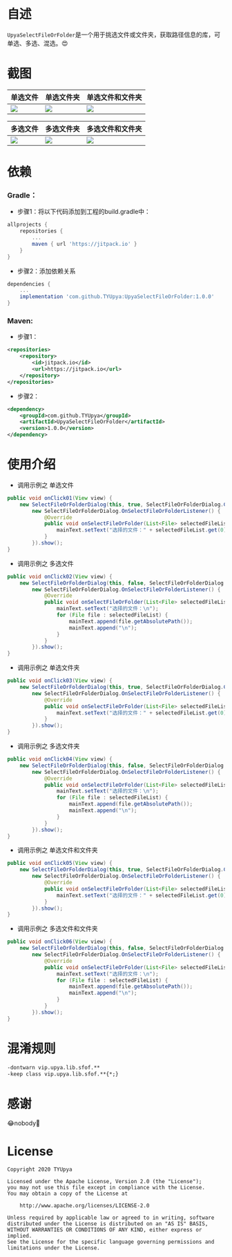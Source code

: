 # 自述
`UpyaSelectFileOrFolder`是一个用于挑选文件或文件夹，获取路径信息的库，可单选、多选、混选。😍

# 截图
| 单选文件 | 单选文件夹 | 单选文件和文件夹 |
| ------------ | ------------ | ------------ |
| <image src="./images/1.jpg"/> | <image src="./images/3.jpg"/> | <image src="./images/5.jpg"/> |

| 多选文件 | 多选文件夹 | 多选文件和文件夹 |
| ------------ | ------------ | ------------ |
| <image src="./images/2.jpg"/> | <image src="./images/4.jpg"/> | <image src="./images/6.jpg"/> |

# 依赖
### Gradle：

* 步骤1：将以下代码添加到工程的build.gradle中：
```groovy
allprojects {
	repositories {
		...
		maven { url 'https://jitpack.io' }
	}
}
```

* 步骤2：添加依赖关系
```groovy
dependencies {
	...
	implementation 'com.github.TYUpya:UpyaSelectFileOrFolder:1.0.0'
}
```

### Maven:

* 步骤1：
```xml
<repositories>
	<repository>
		<id>jitpack.io</id>
		<url>https://jitpack.io</url>
	</repository>
</repositories>
```

* 步骤2：
```xml
<dependency>
	<groupId>com.github.TYUpya</groupId>
	<artifactId>UpyaSelectFileOrFolder</artifactId>
	<version>1.0.0</version>
</dependency>
```

# 使用介绍
* 调用示例之 单选文件
```java
public void onClick01(View view) {
	new SelectFileOrFolderDialog(this, true, SelectFileOrFolderDialog.CHOICEMODE_ONLY_FILE,
		new SelectFileOrFolderDialog.OnSelectFileOrFolderListener() {
			@Override
			public void onSelectFileOrFolder(List<File> selectedFileList) {
				mainText.setText("选择的文件：" + selectedFileList.get(0).getAbsolutePath());
			}
		}).show();
}
```

* 调用示例之 多选文件
```java
public void onClick02(View view) {
	new SelectFileOrFolderDialog(this, false, SelectFileOrFolderDialog.CHOICEMODE_ONLY_FILE,
		new SelectFileOrFolderDialog.OnSelectFileOrFolderListener() {
			@Override
			public void onSelectFileOrFolder(List<File> selectedFileList) {
				mainText.setText("选择的文件：\n");
				for (File file : selectedFileList) {
					mainText.append(file.getAbsolutePath());
					mainText.append("\n");
				}
			}
		}).show();
}
```

* 调用示例之 单选文件夹
```java
public void onClick03(View view) {
	new SelectFileOrFolderDialog(this, true, SelectFileOrFolderDialog.CHOICEMODE_ONLY_FOLDER,
		new SelectFileOrFolderDialog.OnSelectFileOrFolderListener() {
			@Override
			public void onSelectFileOrFolder(List<File> selectedFileList) {
				mainText.setText("选择的文件：" + selectedFileList.get(0).getAbsolutePath());
			}
		}).show();
}
```

* 调用示例之 多选文件夹
```java
public void onClick04(View view) {
	new SelectFileOrFolderDialog(this, false, SelectFileOrFolderDialog.CHOICEMODE_ONLY_FOLDER,
		new SelectFileOrFolderDialog.OnSelectFileOrFolderListener() {
			@Override
			public void onSelectFileOrFolder(List<File> selectedFileList) {
				mainText.setText("选择的文件：\n");
				for (File file : selectedFileList) {
					mainText.append(file.getAbsolutePath());
					mainText.append("\n");
				}
			}
		}).show();
}
```

* 调用示例之 单选文件和文件夹
```java
public void onClick05(View view) {
	new SelectFileOrFolderDialog(this, true, SelectFileOrFolderDialog.CHOICEMODE_UNLIMITED,
		new SelectFileOrFolderDialog.OnSelectFileOrFolderListener() {
			@Override
			public void onSelectFileOrFolder(List<File> selectedFileList) {
				mainText.setText("选择的文件：" + selectedFileList.get(0).getAbsolutePath());
			}
		}).show();
}
```

* 调用示例之 多选文件和文件夹
```java
public void onClick06(View view) {
	new SelectFileOrFolderDialog(this, false, SelectFileOrFolderDialog.CHOICEMODE_UNLIMITED,
		new SelectFileOrFolderDialog.OnSelectFileOrFolderListener() {
			@Override
			public void onSelectFileOrFolder(List<File> selectedFileList) {
				mainText.setText("选择的文件：\n");
				for (File file : selectedFileList) {
					mainText.append(file.getAbsolutePath());
					mainText.append("\n");
				}
			}
		}).show();
}
```

# 混淆规则
```txt
-dontwarn vip.upya.lib.sfof.**
-keep class vip.upya.lib.sfof.**{*;}
```

# 感谢
😂nobody🤣

# License
```text
Copyright 2020 TYUpya

Licensed under the Apache License, Version 2.0 (the "License");
you may not use this file except in compliance with the License.
You may obtain a copy of the License at

    http://www.apache.org/licenses/LICENSE-2.0

Unless required by applicable law or agreed to in writing, software
distributed under the License is distributed on an "AS IS" BASIS,
WITHOUT WARRANTIES OR CONDITIONS OF ANY KIND, either express or implied.
See the License for the specific language governing permissions and
limitations under the License.
```
